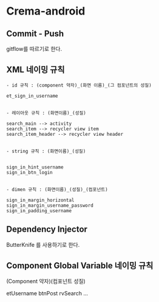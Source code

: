 # Crema-android

## Commit - Push 

gitflow를 따르기로 한다.


## XML 네이밍 규칙

```
- id 규칙 : (component 약자)_(화면 이름)_(그 컴포넌트의 성질)

et_sign_in_username


- 레이아웃 규칙 : (화면이름)_(성질)

search_main --> activity 
search_item --> recycler view item
search_item_header --> recycler view header


- string 규칙 : (화면이름)_(성질)


sign_in_hint_username
sign_in_btn_login


- dimen 규칙 : (화면이름)_(성질)_(컴포넌트)

sign_in_margin_horizontal
sign_in_margin_username_password
sign_in_padding_username
```

## Dependency Injector

ButterKnife 를 사용하기로 한다.


## Component Global Variable 네이밍 규칙

(Component 약자)(컴포넌트 성질)

etUsername
btnPost
rvSearch
...
